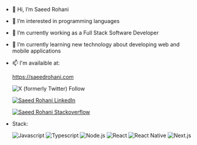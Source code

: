- 👋 Hi, I’m Saeed Rohani
- 👀 I’m interested in programming languages
- 🔭 I’m currently working as a Full Stack Software Developer
- 🌱 I’m currently learning new technology about developing web and mobile applications
- 📫 I'm availaible at:
  
   https://saeedrohani.com

    ![X (formerly Twitter) Follow](https://img.shields.io/twitter/follow/saeed_rohani)


  [![Saeed Rohani LinkedIn](https://img.shields.io/badge/Saeed%20Rohani-LinkedIn?style=for-the-badge&logo=linkedin&logoColor=%230A66C2&labelColor=%23fff&color=%230A66C2&link=https%3A%2F%2Fwww.linkedin.com%2Fin%2Fsaeedrohani)](https://www.linkedin.com/in/saeedrohani/)


  [![Saeed Rohani Stackoverflow](https://img.shields.io/badge/Saeed%20Rohani-Stackoverflow?style=for-the-badge&logo=stackoverflow&labelColor=%23555555&color=%23F58025&link=https://stackoverflow.com/users/4445142/saeed-rohani)](https://stackoverflow.com/users/4445142/saeed-rohani)

- Stack:

  ![Javascript](https://img.shields.io/badge/Javascript-badge?style=flat-square&logo=javascript&color=%23333) ![Typescript](https://img.shields.io/badge/Typescript-badge?style=flat-square&logo=Typescript&logoColor=%23fff&color=%233178c6)
 ![Node.js](https://img.shields.io/badge/Node.js-badge?style=flat-square&logo=Node.js&color=%23333) ![React](https://img.shields.io/badge/React-badge?style=flat-square&logo=react&color=%2323272f) ![React Native](https://img.shields.io/badge/React%20Native-badge?style=flat-square&logo=react&color=%23282c34) ![Next.js](https://img.shields.io/badge/Next.js-badge?style=flat-square&logo=Next.js&color=%23000)


 




<!---
Saeed-Rohani/Saeed-Rohani is a ✨ special ✨ repository because its `README.md` (this file) appears on your GitHub profile.
You can click the Preview link to take a look at your changes.
--->
